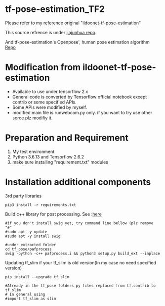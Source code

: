 # tf-pose-estimation_TF2
Please refer to my reference original "ildoonet-tf-pose-estimation"

This source refrence  is under [jiajunhua repo](https://github.com/jiajunhua/ildoonet-tf-pose-estimation).

And tf-pose-estimation's Openpose', human pose estimation algorithm [Repo](https://github.com/CMU-Perceptual-Computing-Lab/openpose)

# Modification from ildoonet-tf-pose-estimation

* Available to use under tensorflow 2.x
* General code is converted by Tensorflow official notebook except contrib or some specified APIs.
* Some APIs were modified by myself.
* modified main file is runwebcom.py only. if you want to try use other sorce plz modifiy it.

# Preparation and Requirement
1. My test environment
2. Python 3.6.13 and Tensorflow 2.6.2
3. make sure installing "requirement.txt" modules

# Installation additional components
3rd party libraries

```
pip3 install -r requirements.txt

```

Build c++ library for post processing. See :[here](https://github.com/ildoonet/tf-pose-estimation/tree/master/tf_pose/pafprocess)

```
#if you don't install swig yet, try command line bellow (plz remove "#"
#sudo apt -y update 
#sudo apt -y install swig

#under extracted folder
cd tf_pose/pafprocess
swig -python -c++ pafprocess.i && python3 setup.py build_ext --inplace

```

Updating tf_slim if your tf_slim is old version(In my case no need specified version)

```
pip install --upgrade tf_slim

#Already in the tf_pose folders py files replaced from tf.contrib to tf_slim
# In general using
#import tf_slim as slim

```

